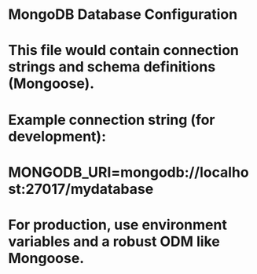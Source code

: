 # MongoDB Database Configuration
# This file would contain connection strings and schema definitions (Mongoose).

# Example connection string (for development):
# MONGODB_URI=mongodb://localhost:27017/mydatabase

# For production, use environment variables and a robust ODM like Mongoose.
